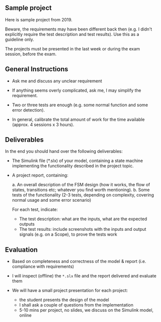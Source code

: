 ## Sample project

Here is sample project from 2019.

Beware, the requirements may have been different back then 
(e.g. I didn't explicitly require the test description and test results).
Use this as a guideline only.

The projects must be presented in the last week or during the exam session, before the exam.

## General Instructions

- Ask me and discuss any unclear requirement

- If anything seems overly complicated, ask me, I may simplify the requirement.

- Two or three tests are enough (e.g. some normal function and some error detection).

- In general, calibrate the total amount of work for the time available (approx. 4 sessions x 3 hours). 

## Deliverables
  
In the end you should hand over the following deliverables:

- The Simulink file (*.slx) of your model, containing a state machine implementing the functionality described in the project topic.

- A project report, containing:

  a. An overall description of the FSM design (how it works, the flow of states, transitions etc; whatever you find worth mentioning).
  b. Some tests of the functionality (2-3 tests, depending on complexity, covering normal usage and some error scenario)

     For each test, indicate:

     - The test description: what are the inputs, what are the expected outputs
     - The test results: include screenshots with the inputs and output signals (e.g. on a Scope), to prove the tests work


## Evaluation

- Based on completeness and correctness of the model & report (i.e. compliance with requirements)
- I will inspect (offline) the `*.slx` file and the report delivered and evaluate them
- We will have a small project presentation for each project:

  - the student presents the design of the model
  - I shall ask a couple of questions from the implementation
  - 5-10 mins per project, no slides, we discuss on the Simulink model, online

